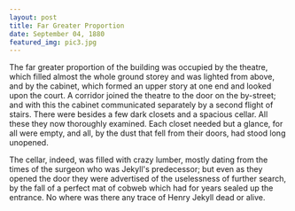 ```yaml
---
layout: post
title: Far Greater Proportion
date: September 04, 1880
featured_img: pic3.jpg
--- 
```


The far greater proportion of the building was occupied by the theatre, which filled almost the whole ground storey and was lighted from above, and by the cabinet, which formed an upper story at one end and looked upon the court. A corridor joined the theatre to the door on the by-street; and with this the cabinet communicated separately by a second flight of stairs. There were besides a few dark closets and a spacious cellar. All these they now thoroughly examined. Each closet needed but a glance, for all were empty, and all, by the dust that fell from their doors, had stood long unopened. 

The cellar, indeed, was filled with crazy lumber, mostly dating from the times of the surgeon who was Jekyll's predecessor; but even as they opened the door they were advertised of the uselessness of further search, by the fall of a perfect mat of cobweb which had for years sealed up the entrance. No where was there any trace of Henry Jekyll dead or alive.

